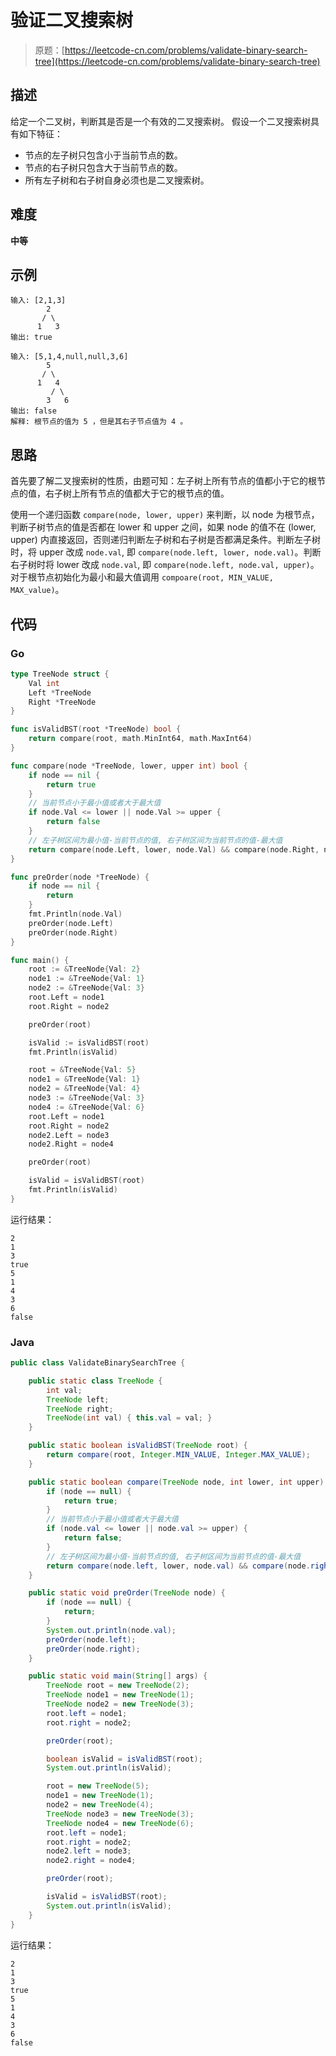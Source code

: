 # 验证二叉搜索树

> 原题：[https://leetcode-cn.com/problems/validate-binary-search-tree](https://leetcode-cn.com/problems/validate-binary-search-tree)

## 描述

给定一个二叉树，判断其是否是一个有效的二叉搜索树。
假设一个二叉搜索树具有如下特征：

* 节点的左子树只包含小于当前节点的数。
* 节点的右子树只包含大于当前节点的数。
* 所有左子树和右子树自身必须也是二叉搜索树。

## 难度

**中等**

## 示例

```
输入: [2,1,3]
        2
       / \
      1   3
输出: true
```

```
输入: [5,1,4,null,null,3,6]
        5
       / \
      1   4
         / \
        3   6
输出: false
解释: 根节点的值为 5 ，但是其右子节点值为 4 。
```

## 思路

首先要了解二叉搜索树的性质，由题可知：左子树上所有节点的值都小于它的根节点的值，右子树上所有节点的值都大于它的根节点的值。

使用一个递归函数 `compare(node, lower, upper)` 来判断，以 node 为根节点，判断子树节点的值是否都在 lower 和 upper 之间，如果 node 的值不在 (lower, upper) 内直接返回，否则递归判断左子树和右子树是否都满足条件。判断左子树时，将 upper 改成 `node.val`, 即 `compare(node.left, lower, node.val)`。判断右子树时将 lower 改成 `node.val`, 即 `compare(node.left, node.val, upper)`。对于根节点初始化为最小和最大值调用 `compoare(root, MIN_VALUE, MAX_value)`。

## 代码

### Go

```go
type TreeNode struct {
    Val int
    Left *TreeNode
    Right *TreeNode
}

func isValidBST(root *TreeNode) bool {
    return compare(root, math.MinInt64, math.MaxInt64)
}

func compare(node *TreeNode, lower, upper int) bool {
    if node == nil {
        return true
    }
    // 当前节点小于最小值或者大于最大值
    if node.Val <= lower || node.Val >= upper {
        return false
    }
    // 左子树区间为最小值-当前节点的值, 右子树区间为当前节点的值-最大值
    return compare(node.Left, lower, node.Val) && compare(node.Right, node.Val, upper)
}

func preOrder(node *TreeNode) {
    if node == nil {
        return
    }
    fmt.Println(node.Val)
    preOrder(node.Left)
    preOrder(node.Right)
}
```

```go
func main() {
    root := &TreeNode{Val: 2}
    node1 := &TreeNode{Val: 1}
    node2 := &TreeNode{Val: 3}
    root.Left = node1
    root.Right = node2

    preOrder(root)

    isValid := isValidBST(root)
    fmt.Println(isValid)

    root = &TreeNode{Val: 5}
    node1 = &TreeNode{Val: 1}
    node2 = &TreeNode{Val: 4}
    node3 := &TreeNode{Val: 3}
    node4 := &TreeNode{Val: 6}
    root.Left = node1
    root.Right = node2
    node2.Left = node3
    node2.Right = node4

    preOrder(root)

    isValid = isValidBST(root)
    fmt.Println(isValid)
}
```

运行结果：

```
2
1
3
true
5
1
4
3
6
false
```

### Java

```java
public class ValidateBinarySearchTree {

    public static class TreeNode {
        int val;
        TreeNode left;
        TreeNode right;
        TreeNode(int val) { this.val = val; }
    }

    public static boolean isValidBST(TreeNode root) {
        return compare(root, Integer.MIN_VALUE, Integer.MAX_VALUE);
    }

    public static boolean compare(TreeNode node, int lower, int upper) {
        if (node == null) {
            return true;
        }
        // 当前节点小于最小值或者大于最大值
        if (node.val <= lower || node.val >= upper) {
            return false;
        }
        // 左子树区间为最小值-当前节点的值, 右子树区间为当前节点的值-最大值
        return compare(node.left, lower, node.val) && compare(node.right, node.val, upper);
    }

    public static void preOrder(TreeNode node) {
        if (node == null) {
            return;
        }
        System.out.println(node.val);
        preOrder(node.left);
        preOrder(node.right);
    }

    public static void main(String[] args) {
        TreeNode root = new TreeNode(2);
        TreeNode node1 = new TreeNode(1);
        TreeNode node2 = new TreeNode(3);
        root.left = node1;
        root.right = node2;

        preOrder(root);

        boolean isValid = isValidBST(root);
        System.out.println(isValid);

        root = new TreeNode(5);
        node1 = new TreeNode(1);
        node2 = new TreeNode(4);
        TreeNode node3 = new TreeNode(3);
        TreeNode node4 = new TreeNode(6);
        root.left = node1;
        root.right = node2;
        node2.left = node3;
        node2.right = node4;

        preOrder(root);

        isValid = isValidBST(root);
        System.out.println(isValid);
    }
}
```

运行结果：

```
2
1
3
true
5
1
4
3
6
false
```

